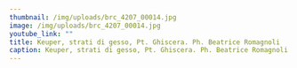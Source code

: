 ```yaml
---
thumbnail: /img/uploads/brc_4207_00014.jpg
image: /img/uploads/brc_4207_00014.jpg
youtube_link: ""
title: Keuper, strati di gesso, Pt. Ghiscera. Ph. Beatrice Romagnoli
caption: Keuper, strati di gesso, Pt. Ghiscera. Ph. Beatrice Romagnoli
---
```

